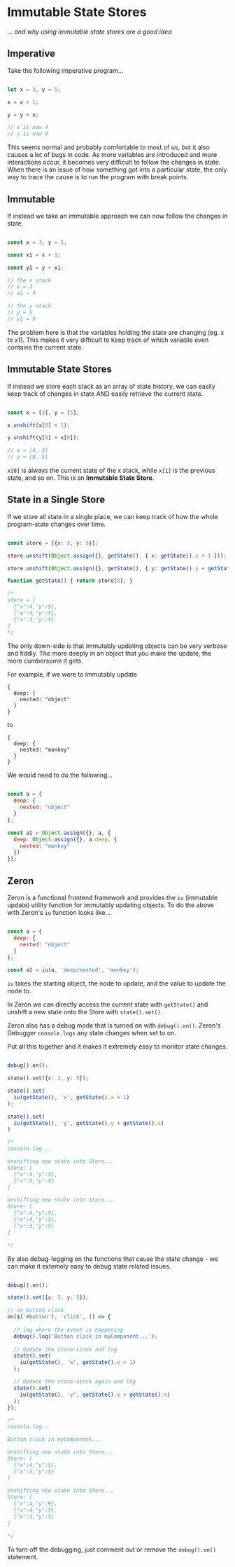 # Immutable State Stores  
_... and why using immutable state stores are a good idea_

## Imperative

Take the following imperative program...

```javascript

let x = 3, y = 5;

x = x + 1;

y = y + x;

// x is now 4
// y is now 9

```

This seems normal and probably comfortable to most of us, but it also causes a lot of bugs in code. 
As more variables are introduced and more interactions occur, it becomes very difficult to follow the changes in state. 
When there is an issue of how something got into a particular state, the only way to trace the cause is to run the program with break points.

## Immutable

If instead we take an immutable approach we can now follow the changes in state.


```javascript

const x = 3, y = 5;

const x1 = x + 1;

const y1 = y + x1;

// the x stack
// x = 3
// x1 = 4

// the y stack
// y = 5
// y1 = 9

```

The problem here is that the variables holding the state are changing (eg. x to x1). This makes it very difficult to keep track of which variable even contains the current state.

## Immutable State Stores

If instead we store each stack as an array of state history, we can easily keep track of changes in state AND easily retrieve the current state.

```javascript

const x = [3], y = [5];

x.unshift(x[0] + 1);

y.unshift(y[0] + x[0]);

// x = [4, 3]
// y = [9, 5]

```

`x[0]` is always the current state of the x stack, while `x[1]` is the previous state, and so on. This is an **Immutable State Store**.

## State in a Single Store

If we store all state in a single place, we can keep track of how the whole program-state changes over time.

```javascript

const store = [{x: 3, y: 5}];

store.unshift(Object.assign({}, getState(), { x: getState().x + 1 }));

store.unshift(Object.assign({}, getState(), { y: getState().y + getState().x }));

function getState() { return store[0]; }

/* 
store = [
  {"x":4,"y":9},
  {"x":4,"y":5},
  {"x":3,"y":5}
]
*/

```

The only down-side is that immutably updating objects can be very verbose and fiddly. The more deeply in an object that you make the update, the more cumbersome it gets.

For example, if we were to immutably update 

```
{
  deep: {
    nested: "object"
  }
}
```

to 

```
{
  deep: {
    nested: "monkey"
  }
}
```

We would need to do the following...

```javascript

const a = {
  deep: {
    nested: "object"
  }
};

const a1 = Object.assign({}, a, {
  deep: Object.assign({}, a.deep, {
    nested: "monkey"
  })
});

```

## Zeron

Zeron is a functional frontend framework and provides the `iu` (immutable update) utility function for immutably updating objects. To do the above with Zeron's `iu` function looks like...

```javascript

const a = {
  deep: {
    nested: "object"
  }
};

const a1 = iu(a, 'deep/nested', 'monkey');

```

`iu` takes the starting object, the node to update, and the value to update the node to.

In Zeron we can directly access the current state with `getState()` and unshift a new state onto the Store with `state().set()`.

Zeron also has a debug mode that is turned on with `debug().on()`. Zeron's Debugger `console.logs` any state changes when set to on.

Put all this together and it makes it extremely easy to monitor state changes.

```javascript

debug().on();

state().set({x: 3, y: 5});

state().set(
  iu(getState(), 'x', getState().x + 1)
);

state().set(
  iu(getState(), 'y', getState().y + getState().x)
)

/*
console.log...

Unshifting new state into Store...
Store: [
  {"x":4,"y":5},
  {"x":3,"y":5}
]

Unshifting new state into Store...
Store: [
  {"x":4,"y":9},
  {"x":4,"y":5},
  {"x":3,"y":5}
]

*/

```

By also debug-logging on the functions that cause the state change - we can make it extemely easy to debug state related issues.

```javascript

debug().on();

state().set({x: 3, y: 5});

// on button click
on($('#button'), 'click', () => {
  
  // log where the event is happening
  debug().log('Button click in myComponent...');
  
  // Update the state-stack and log
  state().set(
    iu(getState(), 'x', getState().x + 1)
  );

  // Update the state-stack again and log
  state().set(
    iu(getState(), 'y', getState().y + getState().x)
  );
});

/*
console.log...

Button click in myComponent...

Unshifting new state into Store...
Store: [
  {"x":4,"y":5},
  {"x":3,"y":5}
]

Unshifting new state into Store...
Store: [
  {"x":4,"y":9},
  {"x":4,"y":5},
  {"x":3,"y":5}
]

*/

```

To turn off the debugging, just comment out or remove the `debug().on()` statement.
